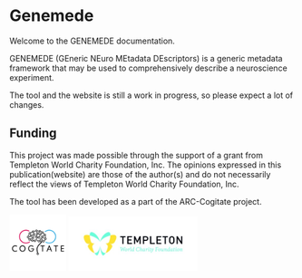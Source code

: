 # Genemede

Welcome to the GENEMEDE documentation.

GENEMEDE (GEneric NEuro MEtadata DEscriptors) is a generic metadata framework that may be used to comprehensively describe a neuroscience experiment.

The tool and the website is still a work in progress, so please expect a lot of changes.

## Funding
This project was made possible through the support of a grant from Templeton World Charity Foundation, Inc. The opinions expressed in this publication(website) are those of the author(s) and do not necessarily reflect the views of Templeton World Charity Foundation, Inc.

The tool has been developed as a part of the ARC-Cogitate project.
<div class="gnmd-homelogos">
<img src="img/cogitate_logo.png" width="100">
<img src="img/TWCF_Logo_LightBG_Horizontal.jpg" width="228">

</div>
